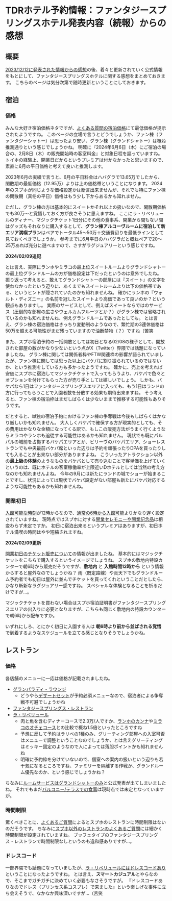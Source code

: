 # TDRホテル予約情報：ファンタジースプリングスホテル発表内容（続報）からの感想

## 概要

[2023/12/12に発表された情報からの感想](./fsh_1st_guide.md)の後、着々と更新されていく公式情報をもとにして、ファンタジースプリングスホテルに関する感想をまとめておきます。
こちらのページは気分次第で随時更新ということにしておきます。


## 宿泊

### 価格

みんな大好き宿泊価格ネタですが、[よくある質問の宿泊価格](https://faq.tokyodisneyresort.jp/tdr/faq_detail.html?id=24609)にて最低価格が提示されたようですね。
このページの立場で言うとどうでしょうか、ファン棟（ファンタジーシャトー）は思ったより安い、グラン棟（グランドシャトー）は概ね推測通りという感じでしょうかね。
明確に『2024年6月6日（木）にご宿泊の場合の、2月8日（木）の販売開始時の客室料金』と対象日程を謳っていますね。
トイホの経験上、開業日だからというプレミアは付かなかったと思いますので、素直に6月の平日価格と考えて良いと推測します。

2023年6月の実績で言うと、6月の平日料金はハバグラで13.65万でしたから、閑散期の最低価格（12.95万）よりは上の価格帯ということになります。
2024年のスプホが同じような価格設定かは断言出来ませんが、それでも特にファン棟の閑散期（真冬の平日）価格はもう少し下からあるかも知れません。

ただし、グラン棟の方は基本的にスイートかそれ以上の扱いなので、閑散期価格でも30万～と覚悟しておく方が良さそうに思えますね。
ここにラ・リベリュールのディナー、マジックチケット1日分にその他の食事系、開業から間もない間はグッズもそれなりに購入するとして、**グラン棟アルコーヴルームに宿泊して新エリア満喫プラン**はペアでトータル45～50万＋交通費辺りを最低ラインとして見ておくべきでしょうか。
参考までに6月平日のハバグラだと概ねペアで20～25万あれば充分に遊べますので、さすがラグジュアリーという感じですね。

**2024/02/09追記**

とは言え、実際にランホやミラコの最上位スイートルームよりグランドシャトーの最上位グランドルームの方が価格設定は下だったというのは意外でしたね。
振り返って考えると、敢えてグランドシャトーの部屋には『スイート』の文字を使わなかったという辺りに、あくまでもスイートルームよりは下の価格帯である、というヒントが隠されていたのかも知れませんね。
確かにランホの『ウォルト・ディズニー』の名前を冠したスイートより高価であって良いのか？という観点もありますし。
実際のサービスとして、例えばスイートならではのサービス（圧倒的な部屋の広さやウェルカムフルーツとか？）がグラン棟では省略されているのかも知れませんね、例えグランドルームであったとしても。
とは言え、グラン棟の宿泊価格はきっちり変動制のようなので、繁忙期の3連休価格は50万を超える可能性がまだ残っていますので油断禁物（？）ですね（苦笑

また、スプホ宿泊予約の一括開放としては初日となる02/08の様子として、開放された部屋の数がかなり少ないという点がX（Twitter）界隈では話題になっていましたね。
グラン棟に関しては関係者枠やFTW関連枠の影響が語られていましたが、ファン棟に関しては思った以上にバケパに割り振られているのではないか、という推測をしている方も多かったようですね。
確かに、売上を考えれば安価にスプホに宿泊してマジックチケットで入ってもらうより、バケパで色々とオプションを付けてもらった方が売り手としては嬉しいでしょう。
しかも、バケパなら1日はファンタジースプリングスエリアに入っても、もう1日はランドの方に行ってもらうことで入園者数を分散する効果も期待出来ますね。
そう考えると、ファン棟の宿泊枠はまだしばらくは少ないままで推移する可能性もありそうです。

だとすると、単独の宿泊予約におけるファン棟の争奪戦は今後もしばらくはかなり厳しいかも知れません。
大人しくバケパで確保する方が現実的としても、その費用はかなりな金額になってくる訳で、もしこの販売方法がうまく行くようならミラコやランホも追従する可能性はあるかも知れません。
現状でも既にパルパルの城前を占拠するバケパエリアとか、ビリーヴのバケパエリア、ショーレストランでも中央最前バケパ席といった辺りは予約を頑張ったりDPAを買ったりしても入ることが出来ない部分がありますよね。
こういったアトラクション以外の**最上級の体験**のようなものをバケパとして売り込むことで客単価を上げていくというのは、既にホテルの客室稼働率が上限近いDホテルとしては当然の考え方なのかも知れませんよね。
今年の9月には新たにランドの城でショーが始まることですし、状況によっては現状でバケパ設定がない部屋も新たにバケパ対応するような可能性もあるかも知れませんね。


### 開業初日

[入館可能な時刻](https://faq.tokyodisneyresort.jp/tdr/faq_detail.html?id=24652)が12時からなので、[通常の6時から入館可能](https://www.tokyodisneyresort.jp/hotel/topics/info/operation/fsh_operation.html)よりかなり遅く設定されていますね。
現時点ではスプホに対する[開業セレモニーや開業記念品](https://faq.tokyodisneyresort.jp/tdr/faq_detail.html?id=24653)は相変わらず未定ですか。
初日に宿泊出来るというプレミアはありますが、初日ホテル満喫の時間はやや短縮されますね。

**2024/02/09更新**

[開業初日のチケット販売について](https://www.tokyodisneyresort.jp/hotel/topics/info/operation/fsh_operation.html)の情報が出ましたね。
基本的にはマジックチケットをこちらで購入するというイメージでしょうね。
スプホの敷地内特設カンターで朝6時から販売だそうですが、**敷地内** と **入館時間12時から** という情報からすると屋外なのでしょうかね？
雨（既定路線）や炎天下でもグランドルーム予約者でも初日は屋外に並んでチケットを買ってくれということだとしたら、かなり斬新なラグジュアリー感ですね。
スペシャルな体験となることを祈るだけですが…。

マジックチケットを買わない場合はスプホ宿泊証明書がファンタジースプリングスエリアの出入りに必要となりますが、こちらも同じく敷地内の特設カウンターで朝6時から配布ですか。

いずれにしろ、とにかく初日に入園する人は **朝6時より前から並ばされる覚悟** で到着するようなスケジュールを立てる感じとなりそうでしょうかね。

## レストラン

### 価格

各店舗のメニューに一応は価格が記載されましたね。

* [グランパラディ・ラウンジ](https://www.tokyodisneyresort.jp/hotel/fsh/fcu/restaurant/grand_menu.html)
    * どうやら[デザートセット](https://www.tokyodisneyresort.jp/hotel/food/1000002678/)が予約必須メニューなので、宿泊者による争奪戦不可避でしょうかね
* [ファンタジースプリングス・レストラン](https://www.tokyodisneyresort.jp/hotel/fsh/fcu/restaurant/fantasy_menu.html)
* [ラ・リベリュール](https://www.tokyodisneyresort.jp/hotel/fsh/gcu/restaurant/libellule.html)
    * 肉と魚を含むディナーコースで2.3万/人ですか、[ランホのカンナ](https://www.tokyodisneyresort.jp/hotel/tdh/restaurant/canna_menu.html)や[ミラコのオチェコース](https://www.tokyodisneyresort.jp/hotel/dhm/restaurant/oceano_menu_course.html)との比較で概ね1.5倍といったところですね
    * 予想に反して予約はラリベの1種のみ、グリーティング部屋への入室可否はメニューで調整ということなのでしょうか、とは言えグリーティングはミッキー固定のようなので人によっては落胆ポイントかも知れませんね
    * 明確に予約枠を分けていないので、個室への案内の扱いという辺りも若干気になるところですね、ファミリーを隔離する作戦か、グランドルーム優先なのか、という感じでしょうかね？

ちなみに[ルームサービスはグランドシャトーのみ](https://faq.tokyodisneyresort.jp/tdr/faq_detail.html?id=24631)と公式発表が出てしまいましたね。
それでもまだ[バルコニー/テラスでの食事](https://faq.tokyodisneyresort.jp/tdr/faq_detail.html?id=24619)は現時点では未定となっていますが。

### 時間制限

驚くべきことに、[よくあるご質問](https://faq.tokyodisneyresort.jp/tdr/faq_detail.html?id=24928)によるとスプホのレストランに時間制限はないのだそうです。
ちなみに[スプホ以外のレストランのよくあるご質問](https://faq.tokyodisneyresort.jp/tdr/faq_detail.html?id=14204)には細かく時間制限が設定されていますね。
ブッフェタイプのファンタジースプリングス・レストランで時間制限なしというのも違和感ありですが…。


### ドレスコード

一部界隈でも話題になっていましたが、[ラ・リベリュールにはドレスコードあり](https://faq.tokyodisneyresort.jp/tdr/faq_detail.html?id=24643)ということになったようですね。
とは言え、**スマートカジュアル**とやらなので、そこまでガチガチに決めていく必要もなさそうですが。
『ドレスコードありなのでドレス（プリンセス系コスプレ）で来ました』という楽しげな事件に立ち会えそうで、なかなか興味深いですが…（苦笑


